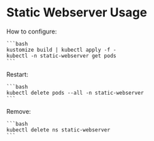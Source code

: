 # Static Webserver Usage

How to configure:

    ```bash
    kustomize build | kubectl apply -f -
    kubectl -n static-webserver get pods
    ```

Restart:

    ```bash
    kubectl delete pods --all -n static-webserver
    ```

Remove:

    ```bash
    kubectl delete ns static-webserver
    ```

